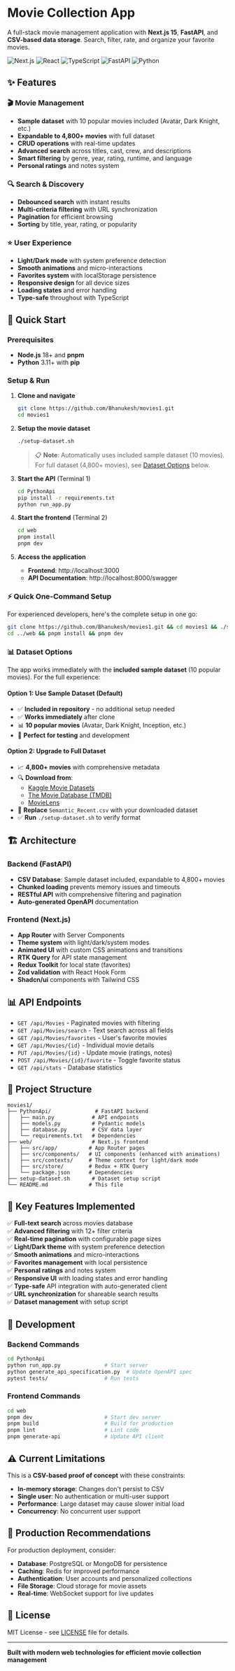 # Movie Collection App

A full-stack movie management application with **Next.js 15**, **FastAPI**, and **CSV-based data storage**. Search, filter, rate, and organize your favorite movies.

![Next.js](https://img.shields.io/badge/Next.js-15.x-black?logo=next.js)
![React](https://img.shields.io/badge/React-19.x-blue?logo=react)
![TypeScript](https://img.shields.io/badge/TypeScript-5.x-blue?logo=typescript)
![FastAPI](https://img.shields.io/badge/FastAPI-Latest-green?logo=fastapi)
![Python](https://img.shields.io/badge/Python-3.11+-blue?logo=python)

## ✨ Features

### 🎬 **Movie Management**
- **Sample dataset** with 10 popular movies included (Avatar, Dark Knight, etc.)
- **Expandable to 4,800+ movies** with full dataset
- **CRUD operations** with real-time updates
- **Advanced search** across titles, cast, crew, and descriptions
- **Smart filtering** by genre, year, rating, runtime, and language
- **Personal ratings** and notes system

### 🔍 **Search & Discovery**
- **Debounced search** with instant results
- **Multi-criteria filtering** with URL synchronization
- **Pagination** for efficient browsing
- **Sorting** by title, year, rating, or popularity

### ⭐ **User Experience**
- **Light/Dark mode** with system preference detection
- **Smooth animations** and micro-interactions
- **Favorites system** with localStorage persistence
- **Responsive design** for all device sizes
- **Loading states** and error handling
- **Type-safe** throughout with TypeScript

## 🚀 Quick Start

### Prerequisites
- **Node.js** 18+ and **pnpm**
- **Python** 3.11+ with **pip**

### Setup & Run

1. **Clone and navigate**
   ```bash
   git clone https://github.com/Bhanukesh/movies1.git
   cd movies1
   ```

2. **Setup the movie dataset**
   ```bash
   ./setup-dataset.sh
   ```
   > 📋 **Note**: Automatically uses included sample dataset (10 movies). For full dataset (4,800+ movies), see [Dataset Options](#-dataset-options) below.

3. **Start the API** (Terminal 1)
   ```bash
   cd PythonApi
   pip install -r requirements.txt
   python run_app.py
   ```

4. **Start the frontend** (Terminal 2)
   ```bash
   cd web
   pnpm install
   pnpm dev
   ```

5. **Access the application**
   - **Frontend**: http://localhost:3000
   - **API Documentation**: http://localhost:8000/swagger

### ⚡ Quick One-Command Setup

For experienced developers, here's the complete setup in one go:

```bash
git clone https://github.com/Bhanukesh/movies1.git && cd movies1 && ./setup-dataset.sh && cd PythonApi && pip install -r requirements.txt && python run_app.py &
cd ../web && pnpm install && pnpm dev
```

### 📊 Dataset Options

The app works immediately with the **included sample dataset** (10 popular movies). For the full experience:

#### Option 1: Use Sample Dataset (Default)
- ✅ **Included in repository** - no additional setup needed
- ✅ **Works immediately** after clone
- 📊 **10 popular movies** (Avatar, Dark Knight, Inception, etc.)
- 🎯 **Perfect for testing** and development

#### Option 2: Upgrade to Full Dataset
- 📈 **4,800+ movies** with comprehensive metadata
- 🔍 **Download from**:
  - [Kaggle Movie Datasets](https://www.kaggle.com/datasets)
  - [The Movie Database (TMDB)](https://www.themoviedb.org/)
  - [MovieLens](https://grouplens.org/datasets/movielens/)
- 📁 **Replace** `Semantic_Recent.csv` with your downloaded dataset
- ✅ **Run** `./setup-dataset.sh` to verify format

## 🏗️ Architecture

### Backend (FastAPI)
- **CSV Database**: Sample dataset included, expandable to 4,800+ movies
- **Chunked loading** prevents memory issues and timeouts
- **RESTful API** with comprehensive filtering and pagination
- **Auto-generated OpenAPI** documentation

### Frontend (Next.js)
- **App Router** with Server Components
- **Theme system** with light/dark/system modes
- **Animated UI** with custom CSS animations and transitions
- **RTK Query** for API state management
- **Redux Toolkit** for local state (favorites)
- **Zod validation** with React Hook Form
- **Shadcn/ui** components with Tailwind CSS

## 📊 API Endpoints

- `GET /api/Movies` - Paginated movies with filtering
- `GET /api/Movies/search` - Text search across all fields
- `GET /api/Movies/favorites` - User's favorite movies
- `GET /api/Movies/{id}` - Individual movie details
- `PUT /api/Movies/{id}` - Update movie (ratings, notes)
- `POST /api/Movies/{id}/favorite` - Toggle favorite status
- `GET /api/stats` - Database statistics

## 📁 Project Structure

```
movies1/
├── PythonApi/              # FastAPI backend
│   ├── main.py            # API endpoints
│   ├── models.py          # Pydantic models
│   ├── database.py        # CSV data layer
│   └── requirements.txt   # Dependencies
├── web/                   # Next.js frontend
│   ├── src/app/          # App Router pages
│   ├── src/components/   # UI components (enhanced with animations)
│   ├── src/contexts/     # Theme context for light/dark mode
│   ├── src/store/        # Redux + RTK Query
│   └── package.json      # Dependencies
├── setup-dataset.sh       # Dataset setup script
└── README.md             # This file
```

## 🎯 Key Features Implemented

✅ **Full-text search** across movies database  
✅ **Advanced filtering** with 12+ filter criteria  
✅ **Real-time pagination** with configurable page sizes  
✅ **Light/Dark theme** with system preference detection  
✅ **Smooth animations** and micro-interactions  
✅ **Favorites management** with local persistence  
✅ **Personal ratings** and notes system  
✅ **Responsive UI** with loading states and error handling  
✅ **Type-safe** API integration with auto-generated client  
✅ **URL synchronization** for shareable search results  
✅ **Dataset management** with setup script  

## 🔧 Development

### Backend Commands
```bash
cd PythonApi
python run_app.py              # Start server
python generate_api_specification.py  # Update OpenAPI spec
pytest tests/                  # Run tests
```

### Frontend Commands
```bash
cd web
pnpm dev                       # Start dev server
pnpm build                     # Build for production
pnpm lint                      # Lint code
pnpm generate-api              # Update API client
```

## ⚠️ Current Limitations

This is a **CSV-based proof of concept** with these constraints:
- **In-memory storage**: Changes don't persist to CSV
- **Single user**: No authentication or multi-user support
- **Performance**: Large dataset may cause slower initial load
- **Concurrency**: No concurrent user support

## 🚀 Production Recommendations

For production deployment, consider:
- **Database**: PostgreSQL or MongoDB for persistence
- **Caching**: Redis for improved performance
- **Authentication**: User accounts and personalized collections
- **File Storage**: Cloud storage for movie assets
- **Real-time**: WebSocket support for live updates

## 📄 License

MIT License - see [LICENSE](LICENSE) file for details.

---

**Built with modern web technologies for efficient movie collection management**